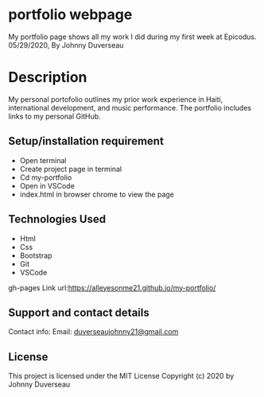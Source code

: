# portfolio webpage
My portfolio page shows all my work I did during my first week at Epicodus. 
 05/29/2020, By Johnny Duverseau
# Description
My personal portofolio outlines my prior work experience in Haiti, international development, and music performance. The portfolio includes links to my personal GitHub.

## Setup/installation requirement
- Open terminal
- Create project page in terminal
- Cd my-portfolio
- Open in VSCode 
- index.html in browser chrome to view the page 
## Technologies Used
- Html
- Css
- Bootstrap 
- Git
- VSCode

 gh-pages Link
url:https://alleyesonme21.github.io/my-portfolio/

## Support and contact details
Contact info: Email: duverseaujohnny21@gmail.com

## License
This project is licensed under the MIT License 
Copyright (c)  2020 by Johnny Duverseau